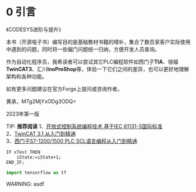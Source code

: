 # 0 引言

《CODESYS进阶与提升》

本书（开源电子书）编写目的是基础教材书籍的增补，集合了数百家客户实际使用中遇到的问题，同时将一些偏门问题统一归纳，方便开发人员查询。

作为自动化程序员，我希读者可以尝试其它PLC编程软件如西门子**TIA**、倍福**TwinCAT3**、汇川**InoProShop**等，体验一下它们之间的差异，也可以更好地理解架构和各种功能。

如有更多问题建议在官方Forge上提问或咨询作者。

黄承，MTg2MjYxODg3ODQ=

2023年第一版


TIP: **推荐阅读**
1、[开放式控制系统编程技术 基于IEC 61131-3国际标准](https://item.jd.com/13138697.html)  
2、[TwinCAT 3.1 从入门到精通](https://item.jd.com/12876376.html)  
3、[西门子S7-1200/1500 PLC SCL语言编程从入门到精通](https://item.jd.com/13034511.html)


``` iecst
IF xTest THEN
	iState:=iState+1;
END_IF;
```
``` py
import tensorflow as tf
```

WARNING:
asdf 
